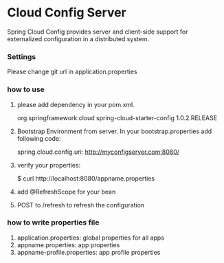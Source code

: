 Cloud Config Server
=====================================
Spring Cloud Config provides server and client-side support for externalized configuration in a distributed system.


### Settings

Please change git url in application.properties

### how to use

1. please add dependency in your pom.xml.


    <dependency>
           <groupId>org.springframework.cloud</groupId>
           <artifactId>spring-cloud-starter-config</artifactId>
           <version>1.0.2.RELEASE</version>
    </dependency>

2. Bootstrap Environment from server. In your bootstrap.properties add following code:


    spring.cloud.config.uri: http://myconfigserver.com:8080/

3. verify your properties:


    $ curl http://localhost:8080/appname.properties

4. add @RefreshScope for your bean
5. POST to /refresh to refresh the configuration
### how to write properties file

1. application.properties: global properties for all apps
2. appname.properties: app properties
3. appname-profile.properties: app profile properties


